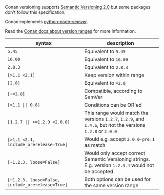 Conan versioning supports [Semantic Versioning 2.0](https://semver.org) but some packages don't follow this specification.

Conan implements [python-node-semver](https://github.com/podhmo/python-node-semver).

Read the [Conan docs about version ranges](https://docs.conan.io/en/latest/versioning/version_ranges.html#version-ranges) for more information.

| syntax                                           | description                                                                                                |
| ------------------------------------------------ | ---------------------------------------------------------------------------------------------------------- |
| `5.45`                                           | Equivalent to `5.45`                                                                                       |
| `16.00`                                          | Equivalent to `16.00`                                                                                      |
| `2.8.3`                                          | Equivalent to `2.8.3`                                                                                      |
| `[>1.1 <2.1]`                                    | Keep version within range                                                                                  |
| `[2.8]`                                          | Equivalent to `=2.8`                                                                                       |
| `[~=3.0]`                                        | Compatible, according to SemVer                                                                            |
| `[>1.1 \|\| 0.8]`                                | Conditions can be OR'ed                                                                                    |
| `[1.2.7 \|\| >=1.2.9 <2.0.0]`                    | This range would match the versions `1.2.7`, `1.2.9`, and `1.4.6`, but not the versions `1.2.8` or `2.0.0` |
| `[>1.1 <2.1, include_prerelease=True]`           | Would e.g. accept `2.0.0-pre.1` as match                                                                   |
| `[~1.2.3, loose=False]`                          | Would only accept correct Semantic Versioning strings. E.g. version `1.2.3.4` would not be accepted        |
| `[~1.2.3, loose=False, include_prerelease=True]` | Both options can be used for the same version range                                                        |

